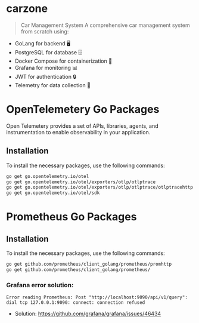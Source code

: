 # carzone
> Car Management System  A comprehensive car management system from scratch using:

- GoLang for backend 🖥️
- PostgreSQL for database 🗄️
- Docker Compose for containerization 🐳
- Grafana for monitoring 📊
- JWT for authentication 🔒
- Telemetry for data collection 📡


# OpenTelemetery Go Packages 
Open Telemetery provides a set of APIs, libraries, agents, and instrumentation to enable observability in your application.

## Installation
To install the necessary packages, use the following commands:

```bash
go get go.opentelemetry.io/otel
go get go.opentelemetry.io/otel/exporters/otlp/otlptrace
go get go.opentelemetry.io/otel/exporters/otlp/otlptrace/otlptracehttp
go get go.opentelemetry.io/otel/sdk
```

# Prometheus Go Packages
## Installation
To install the necessary packages, use the following commands:

```bash
go get github.com/prometheus/client_golang/prometheus/promhttp
go get github.com/prometheus/client_golang/prometheus/
```

### Grafana error solution: 
```
Error reading Prometheus: Post "http://localhost:9090/api/v1/query": dial tcp 127.0.0.1:9090: connect: connection refused
```
- Solution: https://github.com/grafana/grafana/issues/46434

